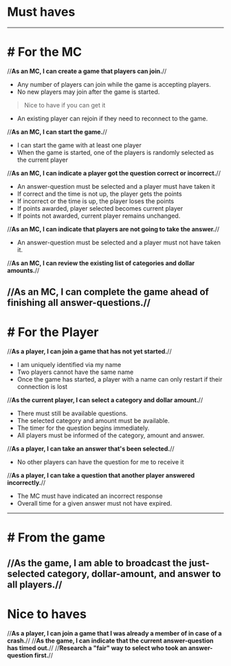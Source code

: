 # Must haves
----
# # For the MC 
//**As an MC, I can create a game that players can join.**//
* Any number of players can join while the game is accepting players.
* No new players may join after the game is started.
> Nice to have if you can get it
* An existing player can rejoin if they need to reconnect to the game.

//**As an MC, I can start the game.**//
* I can start the game with at least one player
* When the game is started, one of the players is randomly selected as the current player

//**As an MC, I can indicate a player got the question correct or incorrect.**//
* An answer-question must be selected and a player must have taken it
* If correct and the time is not up, the player gets the points
* If incorrect or the time is up, the player loses the points
* If points awarded, player selected becomes current player
* If points not awarded, current player remains unchanged.

//**As an MC, I can indicate that players are not going to take the answer.**//
* An answer-question must be selected and a player must not have taken it.

//**As an MC, I can review the existing list of categories and dollar amounts.**//

//**As an MC, I can complete the game ahead of finishing all answer-questions.**//
----
# # For the Player 
//**As a player, I can join a game that has not yet started.**//
* I am uniquely identified via my name
* Two players cannot have the same name
* Once the game has started, a player with a name can only restart if their connection is lost

//**As the current player, I can select a category and dollar amount.**//
* There must still be available questions.
* The selected category and amount must be available.
* The timer for the question begins immediately.
* All players must be informed of the category, amount and answer.

//**As a player, I can take an answer that's been selected.**//
* No other players can have the question for me to receive it

//**As a player, I can take a question that another player answered incorrectly.**//
* The MC must have indicated an incorrect response
* Overall time for a given answer must not have expired.
----
# # From the game 
//**As the game, I am able to broadcast the just-selected category, dollar-amount, and answer to all players.**//
----
# Nice to haves
//**As a player, I can join a game that I was already a member of in case of a crash.**//
//**As the game, I can indicate that the current answer-question has timed out.**//
//**Research a "fair" way to select who took an answer-question first.**//